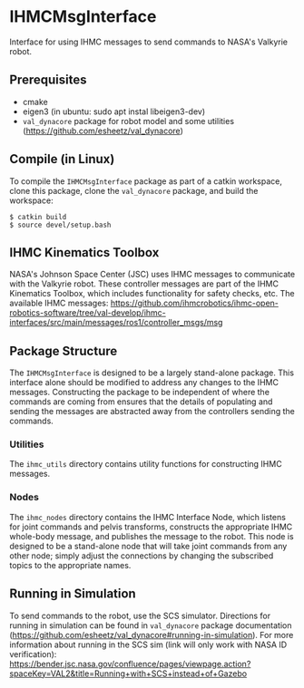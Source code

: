 # IHMCMsgInterface

Interface for using IHMC messages to send commands to NASA's Valkyrie robot.



## Prerequisites
- cmake
- eigen3 (in ubuntu: sudo apt instal libeigen3-dev)
- `val_dynacore` package for robot model and some utilities (https://github.com/esheetz/val_dynacore)



## Compile (in Linux)
To compile the `IHMCMsgInterface` package as part of a catkin workspace, clone this package, clone the `val_dynacore` package, and build the workspace:
```
$ catkin build
$ source devel/setup.bash
```



## IHMC Kinematics Toolbox
NASA's Johnson Space Center (JSC) uses IHMC messages to communicate with the Valkyrie robot.  These controller messages are part of the IHMC Kinematics Toolbox, which includes functionality for safety checks, etc.  The available IHMC messages: https://github.com/ihmcrobotics/ihmc-open-robotics-software/tree/val-develop/ihmc-interfaces/src/main/messages/ros1/controller_msgs/msg



## Package Structure
The `IHMCMsgInterface` is designed to be a largely stand-alone package.  This interface alone should be modified to address any changes to the IHMC messages.  Constructing the package to be independent of where the commands are coming from ensures that the details of populating and sending the messages are abstracted away from the controllers sending the commands.

### Utilities
The `ihmc_utils` directory contains utility functions for constructing IHMC messages.

### Nodes
The `ihmc_nodes` directory contains the IHMC Interface Node, which listens for joint commands and pelvis transforms, constructs the appropriate IHMC whole-body message, and publishes the message to the robot.  This node is designed to be a stand-alone node that will take joint commands from any other node; simply adjust the connections by changing the subscribed topics to the appropriate names.



## Running in Simulation
To send commands to the robot, use the SCS simulator.  Directions for running in simulation can be found in `val_dynacore` package documentation (https://github.com/esheetz/val_dynacore#running-in-simulation).  For more information about running in the SCS sim (link will only work with NASA ID verification): https://bender.jsc.nasa.gov/confluence/pages/viewpage.action?spaceKey=VAL2&title=Running+with+SCS+instead+of+Gazebo
